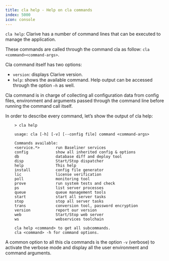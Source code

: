 ```yaml
---
title: cla help - Help on cla commands
index: 5000
icon: console
---
```


`cla help`: Clarive has a number of command lines that can be executed to manage the application.

These commands are called through the command cla as follow: `cla <command><command-args>`.

Cla command itself has two options:

- `version`: displays Clarive version.
- `help`: shows the available command. Help output can be accessed through the option `–h` as well.

Cla command is in charge of collecting all configuration data from config files, environment and arguments passed through the command line before running the command call itself.

In order to describe every command, let’s show the output of cla help:

        > cla help

        usage: cla [-h] [-v] [--config file] command <command-args>

        Commands available:
        <service.*>       run Baseliner services
        config            show all inherited config & options
        db                database diff and deploy tool
        disp              Start/Stop dispatcher
        help              This help
        install           config file generator
        lic               license verification
        poll              monitoring tool
        prove             run system tests and check
        ps                list server processes
        queue             queue management tools
        start             start all server tasks
        stop              stop all server tasks
        trans             conversion tool, password encryption
        version           report our version
        web               Start/Stop web server
        ws                webservices toolchain

        cla help <command> to get all subcommands.
        cla <command> -h for command options.

A common option to all this cla commands is the option `-v` (verbose) to activate the verbose mode and display all the user environment and command arguments.

